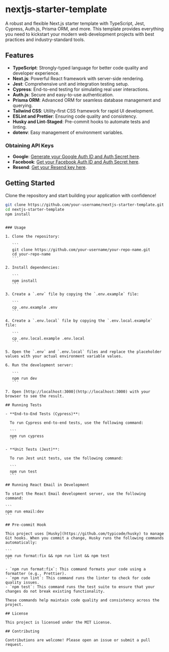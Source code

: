 # nextjs-starter-template

A robust and flexible Next.js starter template with TypeScript, Jest, Cypress, Auth.js, Prisma ORM, and more. This template provides everything you need to kickstart your modern web development projects with best practices and industry-standard tools.

## Features

- **TypeScript**: Strongly-typed language for better code quality and developer experience.
- **Next.js**: Powerful React framework with server-side rendering.
- **Jest**: Comprehensive unit and integration testing setup.
- **Cypress**: End-to-end testing for simulating real user interactions.
- **Auth.js**: Secure and easy-to-use authentication.
- **Prisma ORM**: Advanced ORM for seamless database management and querying.
- **Tailwind CSS**: Utility-first CSS framework for rapid UI development.
- **ESLint and Prettier**: Ensuring code quality and consistency.
- **Husky and Lint-Staged**: Pre-commit hooks to automate tests and linting.
- **dotenv**: Easy management of environment variables.

### Obtaining API Keys

- **Google**: [Generate your Google Auth ID and Auth Secret here](https://console.cloud.google.com).
- **Facebook**: [Get your Facebook Auth ID and Auth Secret here](https://developers.facebook.com).
- **Resend**: [Get your Resend key here](https://resend.com).

## Getting Started

Clone the repository and start building your application with confidence!

```sh
git clone https://github.com/your-username/nextjs-starter-template.git
cd nextjs-starter-template
npm install
```

````

### Usage

1. Clone the repository:

   ```
   git clone https://github.com/your-username/your-repo-name.git
   cd your-repo-name
   ```

2. Install dependencies:

   ```
   npm install
   ```

3. Create a `.env` file by copying the `.env.example` file:

   ```
   cp .env.example .env
   ```

4. Create a `.env.local` file by copying the `.env.local.example` file:

   ```
   cp .env.local.example .env.local
   ```

5. Open the `.env` and `.env.local` files and replace the placeholder values with your actual environment variable values.

6. Run the development server:

   ```
   npm run dev
   ```

7. Open [http://localhost:3000](http://localhost:3000) with your browser to see the result.

## Running Tests

- **End-to-End Tests (Cypress)**:

  To run Cypress end-to-end tests, use the following command:

  ```
  npm run cypress
  ```

- **Unit Tests (Jest)**:

  To run Jest unit tests, use the following command:

  ```
  npm run test
  ```

## Running React Email in Development

To start the React Email development server, use the following command:

```
npm run email:dev
```

## Pre-commit Hook

This project uses [Husky](https://github.com/typicode/husky) to manage Git hooks. When you commit a change, Husky runs the following commands automatically:

```
npm run format:fix && npm run lint && npm test
```

- `npm run format:fix`: This command formats your code using a formatter (e.g., Prettier).
- `npm run lint`: This command runs the linter to check for code quality issues.
- `npm test`: This command runs the test suite to ensure that your changes do not break existing functionality.

These commands help maintain code quality and consistency across the project.

## License

This project is licensed under the MIT License.

## Contributing

Contributions are welcome! Please open an issue or submit a pull request.

````
